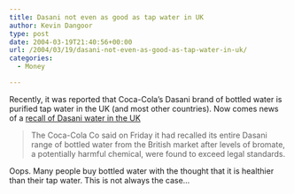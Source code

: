 ```yaml
---
title: Dasani not even as good as tap water in UK
author: Kevin Dangoor
type: post
date: 2004-03-19T21:40:56+00:00
url: /2004/03/19/dasani-not-even-as-good-as-tap-water-in-uk/
categories:
  - Money

---
```

Recently, it was reported that Coca-Cola&#8217;s Dasani brand of bottled water is purified tap water in the UK (and most other countries). Now comes news of a [recall of Dasani water in the UK][1]

> The Coca-Cola Co said on Friday it had recalled its entire Dasani range of bottled water from the British market after levels of bromate, a potentially harmful chemical, were found to exceed legal standards.

Oops. Many people buy bottled water with the thought that it is healthier than their tap water. This is not always the case&#8230;

 [1]: http://story.news.yahoo.com/news?tmpl=story&cid=594&e=3&u=/nm/20040319/hl_nm/food_coke_dasani_dc "Yahoo! News - Coca-Cola Recalls UK Dasani Bottled Water"